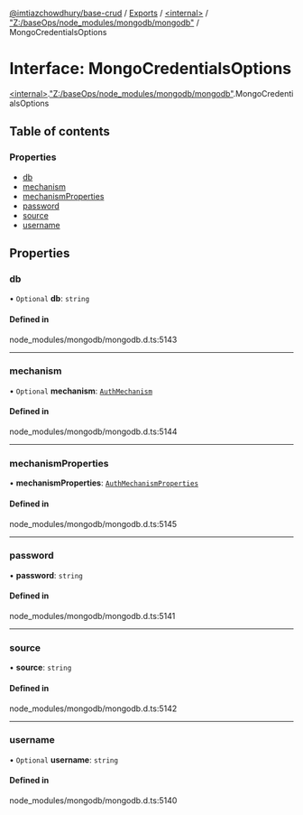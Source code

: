 [@imtiazchowdhury/base-crud](../README.md) / [Exports](../modules.md) / [\<internal\>](../modules/internal_.md) / ["Z:/baseOps/node\_modules/mongodb/mongodb"](../modules/internal_._Z__baseOps_node_modules_mongodb_mongodb_.md) / MongoCredentialsOptions

# Interface: MongoCredentialsOptions

[\<internal\>](../modules/internal_.md).["Z:/baseOps/node\_modules/mongodb/mongodb"](../modules/internal_._Z__baseOps_node_modules_mongodb_mongodb_.md).MongoCredentialsOptions

## Table of contents

### Properties

- [db](internal_._Z__baseOps_node_modules_mongodb_mongodb_.MongoCredentialsOptions.md#db)
- [mechanism](internal_._Z__baseOps_node_modules_mongodb_mongodb_.MongoCredentialsOptions.md#mechanism)
- [mechanismProperties](internal_._Z__baseOps_node_modules_mongodb_mongodb_.MongoCredentialsOptions.md#mechanismproperties)
- [password](internal_._Z__baseOps_node_modules_mongodb_mongodb_.MongoCredentialsOptions.md#password)
- [source](internal_._Z__baseOps_node_modules_mongodb_mongodb_.MongoCredentialsOptions.md#source)
- [username](internal_._Z__baseOps_node_modules_mongodb_mongodb_.MongoCredentialsOptions.md#username)

## Properties

### db

• `Optional` **db**: `string`

#### Defined in

node_modules/mongodb/mongodb.d.ts:5143

___

### mechanism

• `Optional` **mechanism**: [`AuthMechanism`](../modules/internal_._Z__baseOps_node_modules_mongodb_mongodb_.md#authmechanism)

#### Defined in

node_modules/mongodb/mongodb.d.ts:5144

___

### mechanismProperties

• **mechanismProperties**: [`AuthMechanismProperties`](internal_._Z__baseOps_node_modules_mongodb_mongodb_.AuthMechanismProperties.md)

#### Defined in

node_modules/mongodb/mongodb.d.ts:5145

___

### password

• **password**: `string`

#### Defined in

node_modules/mongodb/mongodb.d.ts:5141

___

### source

• **source**: `string`

#### Defined in

node_modules/mongodb/mongodb.d.ts:5142

___

### username

• `Optional` **username**: `string`

#### Defined in

node_modules/mongodb/mongodb.d.ts:5140
